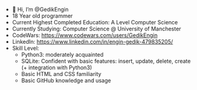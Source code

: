 - 👋 Hi, I’m @GedikEngin
- 18 Year old programmer
- Current Highest Completed Education: A Level Computer Science
- Currently Studying: Computer Science @ University of Manchester
- CodeWars: https://www.codewars.com/users/GedikEngin
- LinkedIn: https://www.linkedin.com/in/engin-gedik-479835205/
- Skill Level:
  - Python3: moderately acquainted
  - SQLite: Confident with basic features: insert, update, delete, create (+ integration with Python3)
  - Basic HTML and CSS familiarity
  - Basic GitHub knowledge and usage
